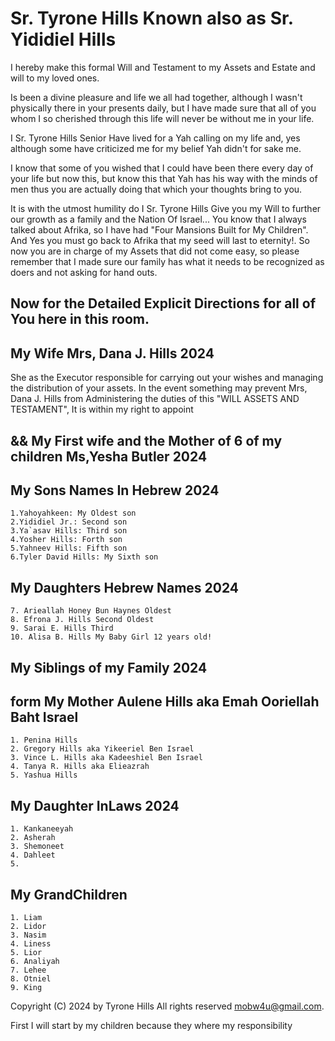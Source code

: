 # Sr. Tyrone Hills Known also as Sr. Yididiel Hills

I hereby make this formal Will and Testament to my Assets and Estate and will
to my loved ones. 

Is been a divine pleasure and life we all had together, although I wasn't
physically there in your presents daily, but I have made sure that all of you
whom I so cherished through this life will never be without me in your life.

I Sr. Tyrone Hills Senior Have lived for a Yah calling on my life and, yes
although some have criticized me for my belief Yah didn't for sake me.

I know that some of you wished that I could have been there every day of your life but now this, but know this that Yah has his way with the minds of men thus you are actually doing that which your thoughts bring to you.

It is with the utmost humility do I Sr. Tyrone Hills Give you my Will to further our growth as a family and the Nation Of Israel... You know that I always talked about Afrika, so I have had "Four Mansions Built for My Children". And Yes you must go back to Afrika that my seed will last to eternity!. So now you are in charge of my Assets that did not come easy, so please remember that I made sure our family has what it needs to be recognized as doers and not asking for hand outs.

## Now for the Detailed Explicit Directions for all of You here in this room.

## My Wife Mrs, Dana J. Hills 2024

She as the Executor responsible for carrying out your wishes and managing the distribution of your assets. In the event something may prevent Mrs, Dana J. Hills from Administering the duties of this "WILL ASSETS AND TESTAMENT", It is within my right to appoint 

## && My First wife and the Mother of 6 of my children Ms,Yesha Butler 2024

## My Sons Names In Hebrew 2024

    1.Yahoyahkeen: My Oldest son
    2.Yididiel Jr.: Second son 
    3.Ya`asav Hills: Third son
    4.Yosher Hills: Forth son 
    5.Yahneev Hills: Fifth son
    6.Tyler David Hills: My Sixth son

## My Daughters Hebrew Names 2024

    7. Arieallah Honey Bun Haynes Oldest
    8. Efrona J. Hills Second Oldest
    9. Sarai E. Hills Third
    10. Alisa B. Hills My Baby Girl 12 years old!

## My Siblings of my Family 2024

## form My Mother Aulene Hills aka Emah Ooriellah Baht Israel

    1. Penina Hills
    2. Gregory Hills aka Yikeeriel Ben Israel
    3. Vince L. Hills aka Kadeeshiel Ben Israel
    4. Tanya R. Hills aka Elieazrah
    5. Yashua Hills

## My Daughter InLaws 2024

	1. Kankaneeyah
	2. Asherah
	3. Shemoneet
	4. Dahleet
	5. 

## My GrandChildren

	1. Liam
	2. Lidor
	3. Nasim
	4. Liness 
	5. Lior
	6. Analiyah
	7. Lehee
	8. Otniel
	9. King


Copyright (C) 2024 by Tyrone Hills All rights reserved <mobw4u@gmail.com>.


First I will start by my children because they where my responsibility
